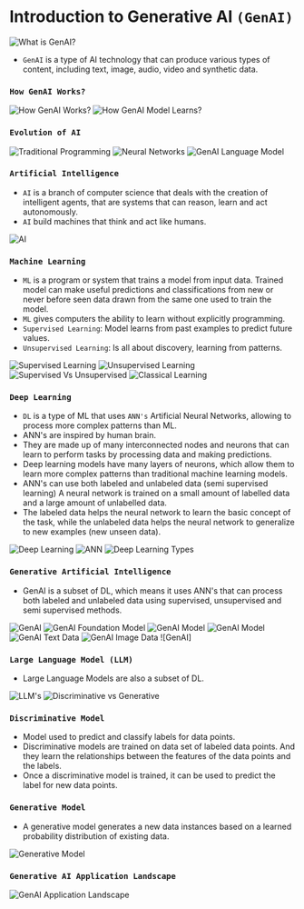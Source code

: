 # Introduction to Generative AI `(GenAI)`

![What is GenAI?](https://github.com/iamkirankumaryadav/GenAI/blob/4293302634c4cb68c55168829d3c9e175daa23fa/Image/What%20is%20Gen%20AI.png)
- `GenAI` is a type of AI technology that can produce various types of content, including text, image, audio, video and synthetic data.

### `How GenAI Works?`

![How GenAI Works?](https://github.com/iamkirankumaryadav/GenAI/blob/d9f9873933b52ff15b73dfc13afb38d19595e08e/Image/How%20Gen%20AI%20Works.png)
![How GenAI Model Learns?](https://github.com/iamkirankumaryadav/GenAI/blob/d9f9873933b52ff15b73dfc13afb38d19595e08e/Image/How%20Gen%20AI%20Model%20Learns.png)

### `Evolution of AI`

![Traditional Programming](https://github.com/iamkirankumaryadav/GenAI/blob/9dc38da73eb7de863cd66f8521cf773c81b37bf8/Image/Traditional%20Programming.png)
![Neural Networks](https://github.com/iamkirankumaryadav/GenAI/blob/9dc38da73eb7de863cd66f8521cf773c81b37bf8/Image/Neural%20Network.png)
![GenAI Language Model](https://github.com/iamkirankumaryadav/GenAI/blob/9dc38da73eb7de863cd66f8521cf773c81b37bf8/Image/Generative%20Language%20Model.png)

### `Artificial Intelligence`
- `AI` is a branch of computer science that deals with the creation of intelligent agents, that are systems that can reason, learn and act autonomously.
- `AI` build machines that think and act like humans.

![AI](https://github.com/iamkirankumaryadav/GenAI/blob/bd35d745d4a4576c968403ceb4574c9a53fb929d/Image/What%20is%20AI.png)

### `Machine Learning`
- `ML` is a program or system that trains a model from input data. Trained model can make useful predictions and classifications from new or never before seen data drawn from the same one used to train the model.
- `ML` gives computers the ability to learn without explicitly programming.
- `Supervised Learning`: Model learns from past examples to predict future values.
- `Unsupervised Learning`: Is all about discovery, learning from patterns.

![Supervised Learning](https://github.com/iamkirankumaryadav/GenAI/blob/fb5c9a56b69ca756e8a1023561062299a7d846fe/Image/Supervised%20.png)
![Unsupervised Learning](https://github.com/iamkirankumaryadav/GenAI/blob/fb5c9a56b69ca756e8a1023561062299a7d846fe/Image/Unsupervised.png)
![Supervised Vs Unsupervised](https://github.com/iamkirankumaryadav/GenAI/blob/9b5ab76eade23817a4de74b36f41dbbe5f983ecc/Image/ML.png)
![Classical Learning](https://github.com/iamkirankumaryadav/GenAI/blob/8ee86b51a5eaa74b8207dc2095be05d81f899922/Image/Classical%20Learning.png)

### `Deep Learning`
- `DL` is a type of ML that uses `ANN's` Artificial Neural Networks, allowing to process more complex patterns than ML.
- ANN's are inspired by human brain.
- They are made up of many interconnected nodes and neurons that can learn to perform tasks by processing data and making predictions.
- Deep learning models have many layers of neurons, which allow them to learn more complex patterns than traditional machine learning models.
- ANN's can use both labeled and unlabeled data (semi supervised learning) A neural network is trained on a small amount of labelled data and a large amount of unlabelled data.
- The labeled data helps the neural network to learn the basic concept of the task, while the unlabeled data helps the neural network to generalize to new examples (new unseen data).

![Deep Learning](https://github.com/iamkirankumaryadav/GenAI/blob/9b5ab76eade23817a4de74b36f41dbbe5f983ecc/Image/ML%20Subset%20.png)
![ANN](https://github.com/iamkirankumaryadav/GenAI/blob/a1d4ddff71bebf6bce642ed64cdcc91c63ba5449/Image/Artificial%20Neural%20Network.png)
![Deep Learning Types](https://github.com/iamkirankumaryadav/GenAI/blob/8ee86b51a5eaa74b8207dc2095be05d81f899922/Image/Deep%20Learning%20Types.png)

### `Generative Artificial Intelligence`
- GenAI is a subset of DL, which means it uses ANN's that can process both labeled and unlabeled data using supervised, unsupervised and semi supervised methods.

![GenAI](https://github.com/iamkirankumaryadav/GenAI/blob/8ee86b51a5eaa74b8207dc2095be05d81f899922/Image/Generative%20AI.png)
![GenAI Foundation Model](https://github.com/iamkirankumaryadav/GenAI/blob/8ee86b51a5eaa74b8207dc2095be05d81f899922/Image/Gen%20AI%20Learning.png)
![GenAI Model](https://github.com/iamkirankumaryadav/GenAI/blob/8ee86b51a5eaa74b8207dc2095be05d81f899922/Image/Gen%20AI%20Model.png)
![GenAI Model](https://github.com/iamkirankumaryadav/GenAI/blob/8ee86b51a5eaa74b8207dc2095be05d81f899922/Image/GenAI%20Model.png)
![GenAI Text Data](https://github.com/iamkirankumaryadav/GenAI/blob/47598408ce4af42ba0f78187ace213d56e69cfd5/Image/Generative%20AI%20Data%20Types%20-%20Text.png)
![GenAI Image Data](https://github.com/iamkirankumaryadav/GenAI/blob/47598408ce4af42ba0f78187ace213d56e69cfd5/Image/Generative%20AI%20Data%20Types.png)
![GenAI]

### `Large Language Model (LLM)`
- Large Language Models are also a subset of DL.

![LLM's](https://github.com/iamkirankumaryadav/GenAI/blob/a1d4ddff71bebf6bce642ed64cdcc91c63ba5449/Image/LLM.png)
![Discriminative vs Generative](https://github.com/iamkirankumaryadav/GenAI/blob/1ef56db01f48aefd028539d61abce0ec4ca221f0/Image/Generative%20Technique.png)

### `Discriminative Model`
- Model used to predict and classify labels for data points.
- Discriminative models are trained on data set of labeled data points. And they learn the relationships between the features of the data points and the labels.
- Once a discriminative model is trained, it can be used to predict the label for new data points.

### `Generative Model`
- A generative model generates a new data instances based on a learned probability distribution of existing data.

![Generative Model](https://github.com/iamkirankumaryadav/GenAI/blob/47598408ce4af42ba0f78187ace213d56e69cfd5/Image/Generative%20Models.png)

### `Generative AI Application Landscape`
![GenAI Application Landscape](https://github.com/iamkirankumaryadav/GenAI/blob/47598408ce4af42ba0f78187ace213d56e69cfd5/Image/Generative%20AI%20Application%20Landscape.png)
